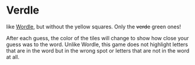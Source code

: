 # Verdle
like [Wordle](https://www.nytimes.com/games/wordle/index.html), but without the yellow squares. Only the ~~verde~~ green ones! 

After each guess, the color of the tiles will change to show how close your guess was to the word. Unlike Wordle, this game does not highlight letters that are in the word but in the wrong spot or letters that are not in the word at all.